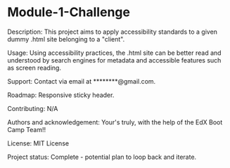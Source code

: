 # Module-1-Challenge

Description:
This project aims to apply accessibility standards to a given dummy .html site belonging to a "client".

Usage:
Using accessibility practices, the .html site can be better read and understood by search engines for metadata and accessible features such as screen reading.

Support:
Contact via email at ********@gmail.com.

Roadmap:
Responsive sticky header.

Contributing:
N/A

Authors and acknowledgement:
Your's truly, with the help of the EdX Boot Camp Team!!

License:
MIT License


Project status:
Complete - potential plan to loop back and iterate.
